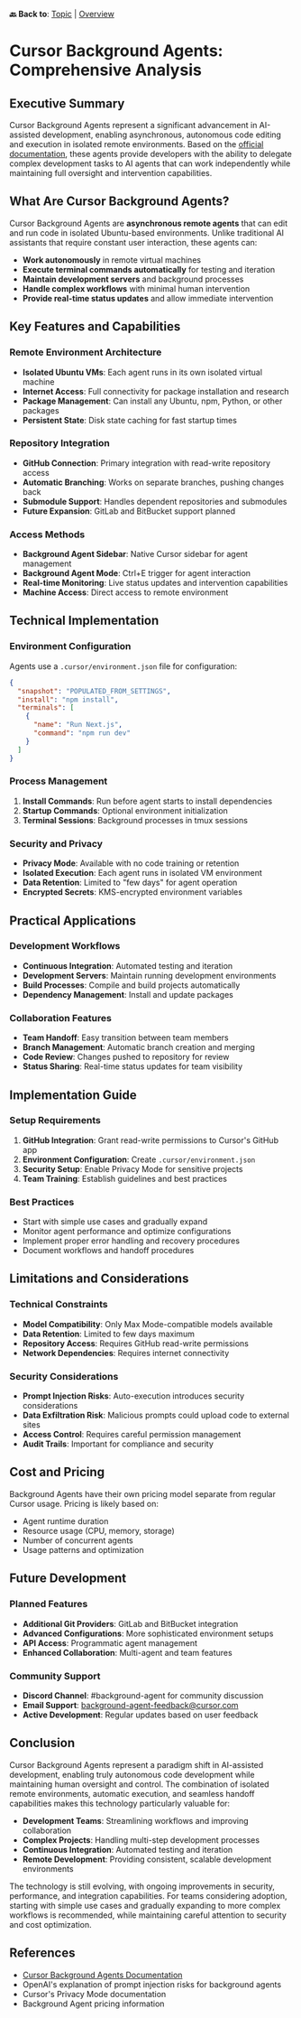 **🔙 Back to**: [Topic](./0_topic.md) | [Overview](./overview.md)

# Cursor Background Agents: Comprehensive Analysis

## Executive Summary

Cursor Background Agents represent a significant advancement in AI-assisted development, enabling asynchronous, autonomous code editing and execution in isolated remote environments. Based on the [official documentation](https://docs.cursor.com/en/background-agent), these agents provide developers with the ability to delegate complex development tasks to AI agents that can work independently while maintaining full oversight and intervention capabilities.

## What Are Cursor Background Agents?

Cursor Background Agents are **asynchronous remote agents** that can edit and run code in isolated Ubuntu-based environments. Unlike traditional AI assistants that require constant user interaction, these agents can:

- **Work autonomously** in remote virtual machines
- **Execute terminal commands automatically** for testing and iteration
- **Maintain development servers** and background processes
- **Handle complex workflows** with minimal human intervention
- **Provide real-time status updates** and allow immediate intervention

## Key Features and Capabilities

### Remote Environment Architecture
- **Isolated Ubuntu VMs**: Each agent runs in its own isolated virtual machine
- **Internet Access**: Full connectivity for package installation and research
- **Package Management**: Can install any Ubuntu, npm, Python, or other packages
- **Persistent State**: Disk state caching for fast startup times

### Repository Integration
- **GitHub Connection**: Primary integration with read-write repository access
- **Automatic Branching**: Works on separate branches, pushing changes back
- **Submodule Support**: Handles dependent repositories and submodules
- **Future Expansion**: GitLab and BitBucket support planned

### Access Methods
- **Background Agent Sidebar**: Native Cursor sidebar for agent management
- **Background Agent Mode**: Ctrl+E trigger for agent interaction
- **Real-time Monitoring**: Live status updates and intervention capabilities
- **Machine Access**: Direct access to remote environment

## Technical Implementation

### Environment Configuration
Agents use a `.cursor/environment.json` file for configuration:

```json
{
  "snapshot": "POPULATED_FROM_SETTINGS",
  "install": "npm install",
  "terminals": [
    {
      "name": "Run Next.js",
      "command": "npm run dev"
    }
  ]
}
```

### Process Management
1. **Install Commands**: Run before agent starts to install dependencies
2. **Startup Commands**: Optional environment initialization
3. **Terminal Sessions**: Background processes in tmux sessions

### Security and Privacy
- **Privacy Mode**: Available with no code training or retention
- **Isolated Execution**: Each agent runs in isolated VM environment
- **Data Retention**: Limited to "few days" for agent operation
- **Encrypted Secrets**: KMS-encrypted environment variables

## Practical Applications

### Development Workflows
- **Continuous Integration**: Automated testing and iteration
- **Development Servers**: Maintain running development environments
- **Build Processes**: Compile and build projects automatically
- **Dependency Management**: Install and update packages

### Collaboration Features
- **Team Handoff**: Easy transition between team members
- **Branch Management**: Automatic branch creation and merging
- **Code Review**: Changes pushed to repository for review
- **Status Sharing**: Real-time status updates for team visibility

## Implementation Guide

### Setup Requirements
1. **GitHub Integration**: Grant read-write permissions to Cursor's GitHub app
2. **Environment Configuration**: Create `.cursor/environment.json`
3. **Security Setup**: Enable Privacy Mode for sensitive projects
4. **Team Training**: Establish guidelines and best practices

### Best Practices
- Start with simple use cases and gradually expand
- Monitor agent performance and optimize configurations
- Implement proper error handling and recovery procedures
- Document workflows and handoff procedures

## Limitations and Considerations

### Technical Constraints
- **Model Compatibility**: Only Max Mode-compatible models available
- **Data Retention**: Limited to few days maximum
- **Repository Access**: Requires GitHub read-write permissions
- **Network Dependencies**: Requires internet connectivity

### Security Considerations
- **Prompt Injection Risks**: Auto-execution introduces security considerations
- **Data Exfiltration Risk**: Malicious prompts could upload code to external sites
- **Access Control**: Requires careful permission management
- **Audit Trails**: Important for compliance and security

## Cost and Pricing

Background Agents have their own pricing model separate from regular Cursor usage. Pricing is likely based on:
- Agent runtime duration
- Resource usage (CPU, memory, storage)
- Number of concurrent agents
- Usage patterns and optimization

## Future Development

### Planned Features
- **Additional Git Providers**: GitLab and BitBucket integration
- **Advanced Configurations**: More sophisticated environment setups
- **API Access**: Programmatic agent management
- **Enhanced Collaboration**: Multi-agent and team features

### Community Support
- **Discord Channel**: #background-agent for community discussion
- **Email Support**: background-agent-feedback@cursor.com
- **Active Development**: Regular updates based on user feedback

## Conclusion

Cursor Background Agents represent a paradigm shift in AI-assisted development, enabling truly autonomous code development while maintaining human oversight and control. The combination of isolated remote environments, automatic execution, and seamless handoff capabilities makes this technology particularly valuable for:

- **Development Teams**: Streamlining workflows and improving collaboration
- **Complex Projects**: Handling multi-step development processes
- **Continuous Integration**: Automated testing and iteration
- **Remote Development**: Providing consistent, scalable development environments

The technology is still evolving, with ongoing improvements in security, performance, and integration capabilities. For teams considering adoption, starting with simple use cases and gradually expanding to more complex workflows is recommended, while maintaining careful attention to security and cost optimization.

## References

- [Cursor Background Agents Documentation](https://docs.cursor.com/en/background-agent)
- OpenAI's explanation of prompt injection risks for background agents
- Cursor's Privacy Mode documentation
- Background Agent pricing information 